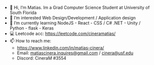 - 👋 Hi, I’m Matias. Im a Grad Computer Science Student at University of South Florida
- 👀 I’m interested Web Design/Development / Application design 
- 🌱 I’m currently learning  NodeJS - React - CSS / C# .NET - Unity / Python - flask - Keras
- 💻 Leetcode acc: https://leetcode.com/cineramatias/ 
- 📫 How to reach me: 
  - https://www.linkedin.com/in/matias-cinera/  
  - Email: matiascinera.inquires@gmail.com / cinera@usf.edu
  - Discord: CineraM #3554  

<!---
CineraM/CineraM is a ✨ special ✨ repository because its `README.md` (this file) appears on your GitHub profile.
You can click the Preview link to take a look at your changes.
--->
